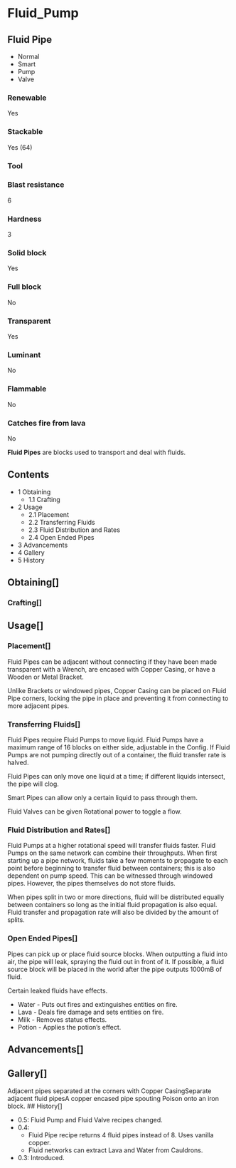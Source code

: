 # Fluid_Pump

## Fluid Pipe

- Normal
- Smart
- Pump
- Valve

### Renewable

Yes

### Stackable

Yes (64)

### Tool

### Blast resistance

6

### Hardness

3

### Solid block

Yes

### Full block

No

### Transparent

Yes

### Luminant

No

### Flammable

No

### Catches fire from lava

No

**Fluid Pipes** are blocks used to transport and deal with fluids.

## Contents

- 1 Obtaining
    - 1.1 Crafting
- 2 Usage
    - 2.1 Placement
    - 2.2 Transferring Fluids
    - 2.3 Fluid Distribution and Rates
    - 2.4 Open Ended Pipes
- 3 Advancements
- 4 Gallery
- 5 History

## Obtaining[]

### Crafting[]

## Usage[]

### Placement[]

Fluid Pipes can be adjacent without connecting if they have been made transparent with a Wrench, are encased with Copper Casing, or have a Wooden or Metal Bracket.

Unlike Brackets or windowed pipes, Copper Casing can be placed on Fluid Pipe corners, locking the pipe in place and preventing it from connecting to more adjacent pipes.

### Transferring Fluids[]

Fluid Pipes require Fluid Pumps to move liquid. Fluid Pumps have a maximum range of 16 blocks on either side, adjustable in the Config. If Fluid Pumps are not pumping directly out of a container, the fluid transfer rate is halved.

Fluid Pipes can only move one liquid at a time; if different liquids intersect, the pipe will clog.

Smart Pipes can allow only a certain liquid to pass through them.

Fluid Valves can be given Rotational power to toggle a flow.

### Fluid Distribution and Rates[]

Fluid Pumps at a higher rotational speed will transfer fluids faster. Fluid Pumps on the same network can combine their throughputs. When first starting up a pipe network, fluids take a few moments to propagate to each point before beginning to transfer fluid between containers; this is also dependent on pump speed. This can be witnessed through windowed pipes. However, the pipes themselves do not store fluids.

When pipes split in two or more directions, fluid will be distributed equally between containers so long as the initial fluid propagation is also equal. Fluid transfer and propagation rate will also be divided by the amount of splits.

### Open Ended Pipes[]

Pipes can pick up or place fluid source blocks. When outputting a fluid into air, the pipe will leak, spraying the fluid out in front of it. If possible, a fluid source block will be placed in the world after the pipe outputs 1000mB of fluid.

Certain leaked fluids have effects.

- Water - Puts out fires and extinguishes entities on fire.
- Lava - Deals fire damage and sets entities on fire.
- Milk - Removes status effects.
- Potion - Applies the potion’s effect.

## Advancements[]

## Gallery[]

Adjacent pipes separated at the corners with Copper CasingSeparate adjacent fluid pipesA copper encased pipe spouting Poison onto an iron block. ## History[]

- 0.5: Fluid Pump and Fluid Valve recipes changed.
- 0.4:
    - Fluid Pipe recipe returns 4 fluid pipes instead of 8. Uses vanilla copper.
    - Fluid networks can extract Lava and Water from Cauldrons.
- 0.3: Introduced.